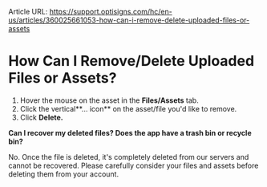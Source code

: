 Article URL: https://support.optisigns.com/hc/en-us/articles/360025661053-how-can-i-remove-delete-uploaded-files-or-assets

# How Can I Remove/Delete Uploaded Files or Assets?

  1. Hover the mouse on the asset in the **Files/Assets** tab.
  2. Click the vertical**... icon** on the asset/file you'd like to remove.
  3. Click **Delete.**

**Can I recover my deleted files? Does the app have a trash bin or recycle
bin?**

No. Once the file is deleted, it's completely deleted from our servers and
cannot be recovered. Please carefully consider your files and assets before
deleting them from your account.


